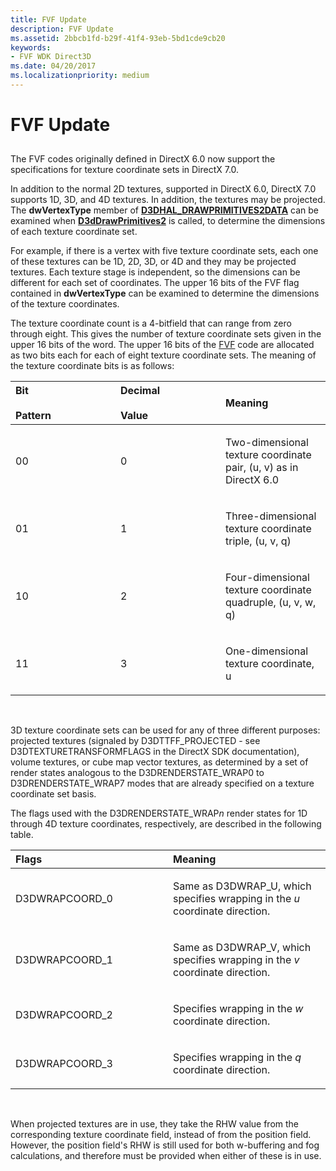 ```yaml
---
title: FVF Update
description: FVF Update
ms.assetid: 2bbcb1fd-b29f-41f4-93eb-5bd1cde9cb20
keywords:
- FVF WDK Direct3D
ms.date: 04/20/2017
ms.localizationpriority: medium
---
```


# FVF Update


## <span id="ddk_fvf_update_gg"></span><span id="DDK_FVF_UPDATE_GG"></span>


The FVF codes originally defined in DirectX 6.0 now support the specifications for texture coordinate sets in DirectX 7.0.

In addition to the normal 2D textures, supported in DirectX 6.0, DirectX 7.0 supports 1D, 3D, and 4D textures. In addition, the textures may be projected. The **dwVertexType** member of [**D3DHAL\_DRAWPRIMITIVES2DATA**](https://msdn.microsoft.com/library/windows/hardware/ff545957) can be examined when [**D3dDrawPrimitives2**](https://msdn.microsoft.com/library/windows/hardware/ff544704) is called, to determine the dimensions of each texture coordinate set.

For example, if there is a vertex with five texture coordinate sets, each one of these textures can be 1D, 2D, 3D, or 4D and they may be projected textures. Each texture stage is independent, so the dimensions can be different for each set of coordinates. The upper 16 bits of the FVF flag contained in **dwVertexType** can be examined to determine the dimensions of the texture coordinates.

The texture coordinate count is a 4-bitfield that can range from zero through eight. This gives the number of texture coordinate sets given in the upper 16 bits of the word. The upper 16 bits of the [FVF](fvf--flexible-vertex-format-.md) code are allocated as two bits each for each of eight texture coordinate sets. The meaning of the texture coordinate bits is as follows:

<table>
<colgroup>
<col width="33%" />
<col width="33%" />
<col width="33%" />
</colgroup>
<thead>
<tr class="header">
<th align="left">Bit
<div>
 
</div>
Pattern</th>
<th align="left">Decimal
<div>
 
</div>
Value</th>
<th align="left">Meaning</th>
</tr>
</thead>
<tbody>
<tr class="odd">
<td align="left"><p>00</p></td>
<td align="left"><p>0</p></td>
<td align="left"><p>Two-dimensional texture coordinate pair, (u, v) as in DirectX 6.0</p></td>
</tr>
<tr class="even">
<td align="left"><p>01</p></td>
<td align="left"><p>1</p></td>
<td align="left"><p>Three-dimensional texture coordinate triple, (u, v, q)</p></td>
</tr>
<tr class="odd">
<td align="left"><p>10</p></td>
<td align="left"><p>2</p></td>
<td align="left"><p>Four-dimensional texture coordinate quadruple, (u, v, w, q)</p></td>
</tr>
<tr class="even">
<td align="left"><p>11</p></td>
<td align="left"><p>3</p></td>
<td align="left"><p>One-dimensional texture coordinate, u</p></td>
</tr>
</tbody>
</table>

 

3D texture coordinate sets can be used for any of three different purposes: projected textures (signaled by D3DTTFF\_PROJECTED - see D3DTEXTURETRANSFORMFLAGS in the DirectX SDK documentation), volume textures, or cube map vector textures, as determined by a set of render states analogous to the D3DRENDERSTATE\_WRAP0 to D3DRENDERSTATE\_WRAP7 modes that are already specified on a texture coordinate set basis.

The flags used with the D3DRENDERSTATE\_WRAP*n* render states for 1D through 4D texture coordinates, respectively, are described in the following table.

<table>
<colgroup>
<col width="50%" />
<col width="50%" />
</colgroup>
<thead>
<tr class="header">
<th align="left">Flags</th>
<th align="left">Meaning</th>
</tr>
</thead>
<tbody>
<tr class="odd">
<td align="left"><p>D3DWRAPCOORD_0</p></td>
<td align="left"><p>Same as D3DWRAP_U, which specifies wrapping in the <em>u</em> coordinate direction.</p></td>
</tr>
<tr class="even">
<td align="left"><p>D3DWRAPCOORD_1</p></td>
<td align="left"><p>Same as D3DWRAP_V, which specifies wrapping in the <em>v</em> coordinate direction.</p></td>
</tr>
<tr class="odd">
<td align="left"><p>D3DWRAPCOORD_2</p></td>
<td align="left"><p>Specifies wrapping in the <em>w</em> coordinate direction.</p></td>
</tr>
<tr class="even">
<td align="left"><p>D3DWRAPCOORD_3</p></td>
<td align="left"><p>Specifies wrapping in the <em>q</em> coordinate direction.</p></td>
</tr>
</tbody>
</table>

 

When projected textures are in use, they take the RHW value from the corresponding texture coordinate field, instead of from the position field. However, the position field's RHW is still used for both w-buffering and fog calculations, and therefore must be provided when either of these is in use.

 

 





